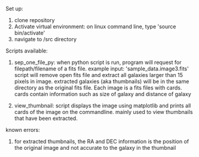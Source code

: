 Set up:
1. clone repository
2. Activate virtual environment: on linux command line, type 'source bin/activate'
3. navigate to /src directory

Scripts available:
1. sep_one_file_py:
    when python script is run, program will request for filepath/filename of a fits file. example input: 'sample_data.image3.fits'
    script will remove open fits file and extract all galaxies larger than 15 pixels in image. 
    extracted galaxies (aka thumbnails) will be in the same directory as the original fits file. Each image is a fits files with cards.
    cards contain information such as size of galaxy and distance of galaxy

2. view_thumbnail:
    script displays the image using matplotlib and prints all cards of the image on the commandline. 
    mainly used to view thumbnails that have been extracted. 


known errors:
1. for extracted thumbnails, the RA and DEC information is the position of the original image and not accurate to the galaxy in the thumbnail 
